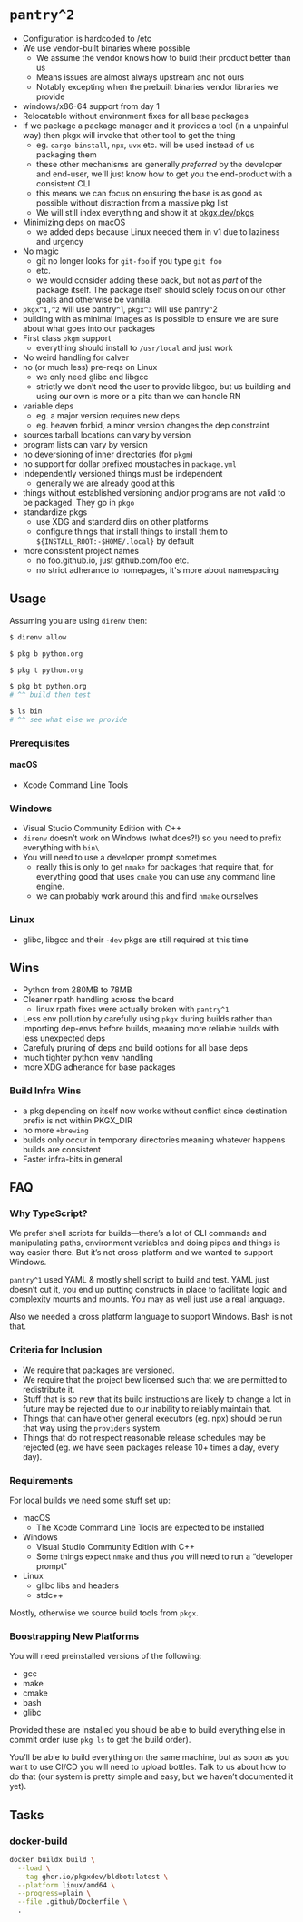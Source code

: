 # `pantry^2`

- Configuration is hardcoded to /etc
- We use vendor-built binaries where possible
  - We assume the vendor knows how to build their product better than us
  - Means issues are almost always upstream and not ours
  - Notably excepting when the prebuilt binaries vendor libraries we provide
- windows/x86-64 support from day 1
- Relocatable without environment fixes for all base packages
- If we package a package manager and it provides a tool (in a unpainful way)
  then pkgx will invoke that other tool to get the thing
  - eg. `cargo-binstall`, `npx`, `uvx` etc. will be used instead of us
    packaging them
  - these other mechanisms are generally _preferred_ by the developer and
    end-user, we'll just know how to get you the end-product with a consistent
    CLI
  - this means we can focus on ensuring the base is as good as possible
    without distraction from a massive pkg list
  - We will still index everything and show it at [pkgx.dev/pkgs]
- Minimizing deps on macOS
  - we added deps because Linux needed them in v1 due to laziness and urgency
- No magic
  - git no longer looks for `git-foo` if you type `git foo`
  - etc.
  - we would consider adding these back, but not as _part_ of the package
    itself. The package itself should solely focus on our other goals and
    otherwise be vanilla.
- `pkgx^1,^2` will use pantry^1, `pkgx^3` will use pantry^2
- building with as minimal images as is possible to ensure we are sure about
  what goes into our packages
- First class `pkgm` support
  - everything should install to `/usr/local` and just work
- No weird handling for calver
- no (or much less) pre-reqs on Linux
  - we only need glibc and libgcc
  - strictly we don’t need the user to provide libgcc, but us building and
    using our own is more or a pita than we can handle RN
- variable deps
  - eg. a major version requires new deps
  - eg. heaven forbid, a minor version changes the dep constraint
- sources tarball locations can vary by version
- program lists can vary by version
- no deversioning of inner directories (for `pkgm`)
- no support for dollar prefixed moustaches in `package.yml`
- independently versioned things must be independent
  - generally we are already good at this
- things without established versioning and/or programs are not valid to be
  packaged. They go in `pkgo`
- standardize pkgs
  - use XDG and standard dirs on other platforms
  - configure things that install things to install them to
    `${INSTALL_ROOT:-$HOME/.local}` by default
- more consistent project names
  - no foo.github.io, just github.com/foo etc.
  - no strict adherance to homepages, it's more about namespacing

[pkgx.dev/pkgs]: https://pkgx.dev/pkgs

## Usage

Assuming you are using `direnv` then:

```sh
$ direnv allow

$ pkg b python.org

$ pkg t python.org

$ pkg bt python.org
# ^^ build then test

$ ls bin
# ^^ see what else we provide
```

### Prerequisites

#### macOS

- Xcode Command Line Tools

### Windows

- Visual Studio Community Edition with C++
- `direnv` doesn’t work on Windows (what does?!) so you need to prefix
  everything with `bin\`
- You will need to use a developer prompt sometimes
  - really this is only to get `nmake` for packages that require that, for
    everything good that uses `cmake` you can use any command line engine.
  - we can probably work around this and find `nmake` ourselves

### Linux

- glibc, libgcc and their `-dev` pkgs are still required at this time

## Wins

- Python from 280MB to 78MB
- Cleaner rpath handling across the board
  - linux rpath fixes were actually broken with `pantry^1`
- Less env pollution by carefully using `pkgx` during builds rather than
  importing dep-envs before builds, meaning more reliable builds with less
  unexpected deps
- Carefuly pruning of deps and build options for all base deps
- much tighter python venv handling
- more XDG adherance for base packages

### Build Infra Wins

- a pkg depending on itself now works without conflict since destination
  prefix is not within PKGX_DIR
- no more `+brewing`
- builds only occur in temporary directories meaning whatever happens builds
  are consistent
- Faster infra-bits in general

## FAQ

### Why TypeScript?

We prefer shell scripts for builds—there’s a lot of CLI commands and
manipulating paths, environment variables and doing pipes and things is way
easier there. But it’s not cross-platform and we wanted to support Windows.

`pantry^1` used YAML & mostly shell script to build and test. YAML just
doesn’t cut it, you end up putting constructs in place to facilitate logic and
complexity mounts and mounts. You may as well just use a real language.

Also we needed a cross platform language to support Windows. Bash is not that.

### Criteria for Inclusion

- We require that packages are versioned.
- We require that the project bew licensed such that we are permitted to
  redistribute it.
- Stuff that is so new that its build instructions are likely to change a lot
in future may be rejected due to our inability to reliably maintain that.
- Things that can have other general executors (eg. npx) should be run that
  way using the `providers` system.
- Things that do not respect reasonable release schedules may be rejected
  (eg. we have seen packages release 10+ times a day, every day).

### Requirements

For local builds we need some stuff set up:

* macOS
  * The Xcode Command Line Tools are expected to be installed
* Windows
  * Visual Studio Community Edition with C++
  * Some things expect `nmake` and thus you will need to run a
    “developer prompt”
* Linux
  * glibc libs and headers
  * stdc++

Mostly, otherwise we source build tools from `pkgx`.

### Boostrapping New Platforms

You will need preinstalled versions of the following:

- gcc
- make
- cmake
- bash
- glibc

Provided these are installed you should be able to build everything else in
commit order (use `pkg ls` to get the build order).

You’ll be able to build everything on the same machine, but as soon as you
want to use CI/CD you will need to upload bottles. Talk to us about how to do
that (our system is pretty simple and easy, but we haven’t documented it yet).

## Tasks

### docker-build

```sh
docker buildx build \
  --load \
  --tag ghcr.io/pkgxdev/bldbot:latest \
  --platform linux/amd64 \
  --progress=plain \
  --file .github/Dockerfile \
  .
```
